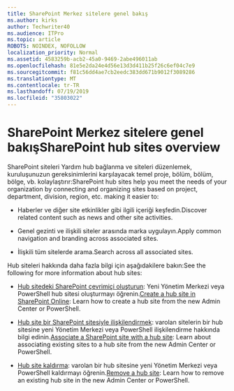 ```yaml
---
title: SharePoint Merkez sitelere genel bakış
ms.author: kirks
author: Techwriter40
ms.audience: ITPro
ms.topic: article
ROBOTS: NOINDEX, NOFOLLOW
localization_priority: Normal
ms.assetid: 4583259b-acb2-45a0-9469-2abe496011ab
ms.openlocfilehash: 81e5e2da24e4d56e13d3d411b25f26c6ef04c7e9
ms.sourcegitcommit: f81c56dd4ae7cb2eedc383dd671b9012f3089286
ms.translationtype: MT
ms.contentlocale: tr-TR
ms.lasthandoff: 07/19/2019
ms.locfileid: "35803022"
---
```

# <a name="sharepoint-hub-sites-overview"></a><span data-ttu-id="8a9ac-102">SharePoint Merkez sitelere genel bakış</span><span class="sxs-lookup"><span data-stu-id="8a9ac-102">SharePoint hub sites overview</span></span>

<span data-ttu-id="8a9ac-103">SharePoint siteleri Yardım hub bağlanma ve siteleri düzenlemek, kuruluşunuzun gereksinimlerini karşılayacak temel proje, bölüm, bölüm, bölge, vb. kolaylaştırır:</span><span class="sxs-lookup"><span data-stu-id="8a9ac-103">SharePoint hub sites help you meet the needs of your organization by connecting and organizing sites based on project, department, division, region, etc. making it easier to:</span></span>

- <span data-ttu-id="8a9ac-104">Haberler ve diğer site etkinlikler gibi ilgili içeriği keşfedin.</span><span class="sxs-lookup"><span data-stu-id="8a9ac-104">Discover related content such as news and other site activities.</span></span>

- <span data-ttu-id="8a9ac-105">Genel gezinti ve ilişkili siteler arasında marka uygulayın.</span><span class="sxs-lookup"><span data-stu-id="8a9ac-105">Apply common navigation and branding across associated sites.</span></span> 

- <span data-ttu-id="8a9ac-106">İlişkili tüm sitelerde arama.</span><span class="sxs-lookup"><span data-stu-id="8a9ac-106">Search across all associated sites.</span></span>

<span data-ttu-id="8a9ac-107">Hub siteleri hakkında daha fazla bilgi için aşağıdakilere bakın:</span><span class="sxs-lookup"><span data-stu-id="8a9ac-107">See the following for more information about hub sites:</span></span>
- <span data-ttu-id="8a9ac-108">[Hub sitedeki SharePoint çevrimiçi oluşturun](https://docs.microsoft.com/sharepoint/create-hub-site): Yeni Yönetim Merkezi veya PowerShell hub sitesi oluşturmayı öğrenin.</span><span class="sxs-lookup"><span data-stu-id="8a9ac-108">[Create a hub site in SharePoint Online](https://docs.microsoft.com/sharepoint/create-hub-site): Learn how to create a hub site from the new Admin Center or PowerShell.</span></span>

- <span data-ttu-id="8a9ac-109">[Hub site bir SharePoint sitesiyle ilişkilendirmek](https://support.office.com/article/associate-a-sharepoint-site-with-a-hub-site-ae0009fd-af04-4d3d-917d-88edb43efc05): varolan sitelerin bir hub sitesine yeni Yönetim Merkezi veya PowerShell ilişkilendirme hakkında bilgi edinin.</span><span class="sxs-lookup"><span data-stu-id="8a9ac-109">[Associate a SharePoint site with a hub site](https://support.office.com/article/associate-a-sharepoint-site-with-a-hub-site-ae0009fd-af04-4d3d-917d-88edb43efc05): Learn about associating existing sites to a hub site from the new Admin Center or PowerShell.</span></span>

- <span data-ttu-id="8a9ac-110">[Hub site kaldırma](https://docs.microsoft.com/sharepoint/remove-hub-site): varolan bir hub sitesine yeni Yönetim Merkezi veya PowerShell kaldırmayı öğrenin.</span><span class="sxs-lookup"><span data-stu-id="8a9ac-110">[Remove a hub site](https://docs.microsoft.com/sharepoint/remove-hub-site): Learn how to remove an existing hub site in the new Admin Center or PowerShell.</span></span>

